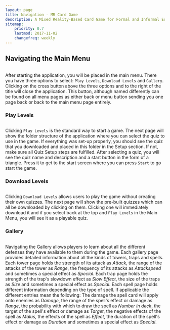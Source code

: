 ```yaml
---
layout: page
title: Navigation - MR Card Game
description: A Mixed Reality-Based Card Game for Formal and Informal Education.
sitemap:
    priority: 0.7
    lastmod: 2017-11-02
    changefreq: weekly
---
```


## Navigating the Main Menu
<div><a class="image main"><img src="https://user-images.githubusercontent.com/19326682/159561647-d021f722-c9f9-4a41-9a9c-fc74d451462a.PNG" alt="" style="max-width: 100%;"/></a></div>

After starting the application, you will be placed in the main menu. There you have three options to select: `Play Levels`, `Download Levels` and `Gallery`. Clicking on the cross button above the three options and to the right of the title will close the application. This button, although named differently can be found on all menu pages as either back or menu button sending you one page back or back to the main menu page entirely.
### Play Levels
<div><a class="image main"><img src="https://user-images.githubusercontent.com/19326682/155305352-bc0921a6-8392-4c7a-bc31-a0dba8879455.png" alt="" style="max-width: 100%;"/></a></div>

Clicking `Play Levels` is the standard way to start a game. The next page will show the folder structure of the application where you can select the quiz to use in the game. If everything was set-up properly, you should see the quiz that you downloaded and placed in this folder in the Setup section. If not, make sure all Quiz Setup steps are fulfilled. After selecting a quiz, you will see the quiz name and description and a start button in the form of a triangle. Press it to get to the start screen where you can press `Start` to go start the game.

### Download Levels
<div><a class="image main"><img src="https://user-images.githubusercontent.com/19326682/159561650-34e761dc-825c-4957-8fe0-a8f62d9b650a.PNG" alt="" style="max-width: 100%;"/></a></div>

Clicking `Download Levels` allows users to play the game without creating their own quizzes. The next page will show the pre-built quizzes which can all be downloaded by clicking on them. Clicking one will immediately download it and if you select back at the top and `Play Levels` in the Main Menu, you will see it as a playable quiz.

### Gallery
<div><a class="image main"><img src="https://user-images.githubusercontent.com/19326682/155305338-84d6d042-53bb-4f83-9a1e-db1a31f1a33f.PNG" alt="" style="max-width: 100%;"/></a></div>

Navigating the Gallery allows players to learn about all the different defenses they have available to them during the game. Each gallery page provides detailed information about all the kinds of towers, traps and spells. Each tower page holds the strength of its attack as *Attack*, the range of the attacks of the tower as *Range*, the frequency of its attacks as *Attackspeed* and sometimes a special effect as *Special*. Each trap page holds the strength of the trap's slowdown effect as *Slow Effect*, the size of the traps as *Size* and sometimes a special effect as *Special*. Each spell page holds different information depending on the type of spell. If applicable the different entries mean the following: The damage the spell card will apply onto enemies as *Damage*, the range of the spell's effect or damage as *Range*, the probability with which to draw the spell as *Number in deck*, the target of the spell's effect or damage as *Target*, the negative effects of the spell as *Malus*, the effects of the spell as *Effect*, the duration of the spell's effect or damage as *Duration* and sometimes a special effect as *Special*.
